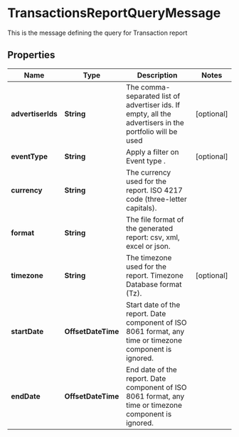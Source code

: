

# TransactionsReportQueryMessage

This is the message defining the query for Transaction report

## Properties

| Name | Type | Description | Notes |
|------------ | ------------- | ------------- | -------------|
|**advertiserIds** | **String** | The comma-separated list of advertiser ids. If empty, all the advertisers in the portfolio will be used |  [optional] |
|**eventType** | **String** | Apply a filter on Event type . |  [optional] |
|**currency** | **String** | The currency used for the report. ISO 4217 code (three-letter capitals). |  |
|**format** | **String** | The file format of the generated report: csv, xml, excel or json. |  |
|**timezone** | **String** | The timezone used for the report. Timezone Database format (Tz). |  [optional] |
|**startDate** | **OffsetDateTime** | Start date of the report. Date component of ISO 8061 format, any time or timezone component is ignored. |  |
|**endDate** | **OffsetDateTime** | End date of the report. Date component of ISO 8061 format, any time or timezone component is ignored. |  |



